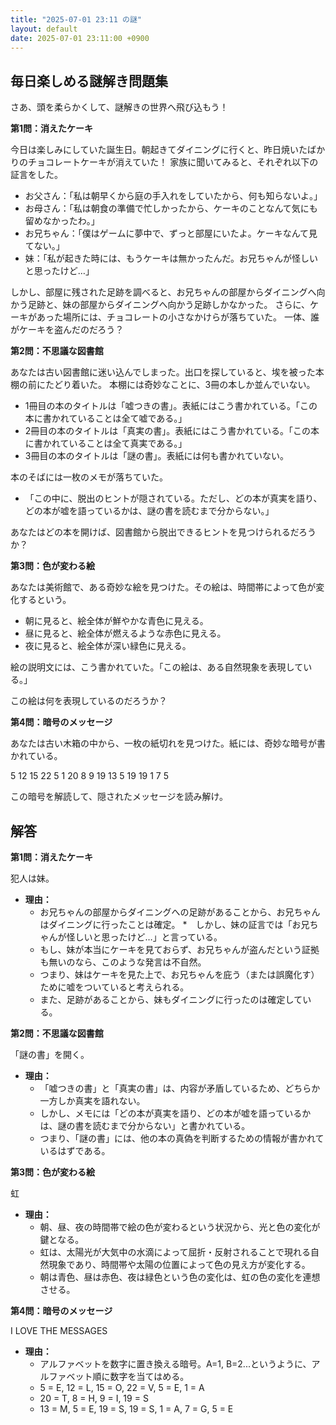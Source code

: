 ```yaml
---
title: "2025-07-01 23:11 の謎"
layout: default
date: 2025-07-01 23:11:00 +0900
---
```

## 毎日楽しめる謎解き問題集

さあ、頭を柔らかくして、謎解きの世界へ飛び込もう！

**第1問：消えたケーキ**

今日は楽しみにしていた誕生日。朝起きてダイニングに行くと、昨日焼いたばかりのチョコレートケーキが消えていた！
家族に聞いてみると、それぞれ以下の証言をした。

*   お父さん：「私は朝早くから庭の手入れをしていたから、何も知らないよ。」
*   お母さん：「私は朝食の準備で忙しかったから、ケーキのことなんて気にも留めなかったわ。」
*   お兄ちゃん：「僕はゲームに夢中で、ずっと部屋にいたよ。ケーキなんて見てない。」
*   妹：「私が起きた時には、もうケーキは無かったんだ。お兄ちゃんが怪しいと思ったけど…」

しかし、部屋に残された足跡を調べると、お兄ちゃんの部屋からダイニングへ向かう足跡と、妹の部屋からダイニングへ向かう足跡しかなかった。
さらに、ケーキがあった場所には、チョコレートの小さなかけらが落ちていた。
一体、誰がケーキを盗んだのだろう？

**第2問：不思議な図書館**

あなたは古い図書館に迷い込んでしまった。出口を探していると、埃を被った本棚の前にたどり着いた。
本棚には奇妙なことに、3冊の本しか並んでいない。

*   1冊目の本のタイトルは「嘘つきの書」。表紙にはこう書かれている。「この本に書かれていることは全て嘘である。」
*   2冊目の本のタイトルは「真実の書」。表紙にはこう書かれている。「この本に書かれていることは全て真実である。」
*   3冊目の本のタイトルは「謎の書」。表紙には何も書かれていない。

本のそばには一枚のメモが落ちていた。

*   「この中に、脱出のヒントが隠されている。ただし、どの本が真実を語り、どの本が嘘を語っているかは、謎の書を読むまで分からない。」

あなたはどの本を開けば、図書館から脱出できるヒントを見つけられるだろうか？

**第3問：色が変わる絵**

あなたは美術館で、ある奇妙な絵を見つけた。その絵は、時間帯によって色が変化するという。

*   朝に見ると、絵全体が鮮やかな青色に見える。
*   昼に見ると、絵全体が燃えるような赤色に見える。
*   夜に見ると、絵全体が深い緑色に見える。

絵の説明文には、こう書かれていた。「この絵は、ある自然現象を表現している。」

この絵は何を表現しているのだろうか？

**第4問：暗号のメッセージ**

あなたは古い木箱の中から、一枚の紙切れを見つけた。紙には、奇妙な暗号が書かれている。

5 12 15 22 5 1
20 8 9 19
13 5 19 19 1
7 5

この暗号を解読して、隠されたメッセージを読み解け。

## 解答

**第1問：消えたケーキ**

犯人は妹。

*   **理由：**
    *   お兄ちゃんの部屋からダイニングへの足跡があることから、お兄ちゃんはダイニングに行ったことは確定。
    *　しかし、妹の証言では「お兄ちゃんが怪しいと思ったけど…」と言っている。
    *   もし、妹が本当にケーキを見ておらず、お兄ちゃんが盗んだという証拠も無いのなら、このような発言は不自然。
    *   つまり、妹はケーキを見た上で、お兄ちゃんを庇う（または誤魔化す）ために嘘をついていると考えられる。
    *   また、足跡があることから、妹もダイニングに行ったのは確定している。

**第2問：不思議な図書館**

「謎の書」を開く。

*   **理由：**
    *   「嘘つきの書」と「真実の書」は、内容が矛盾しているため、どちらか一方しか真実を語れない。
    *   しかし、メモには「どの本が真実を語り、どの本が嘘を語っているかは、謎の書を読むまで分からない」と書かれている。
    *   つまり、「謎の書」には、他の本の真偽を判断するための情報が書かれているはずである。

**第3問：色が変わる絵**

虹

*   **理由：**
    *   朝、昼、夜の時間帯で絵の色が変わるという状況から、光と色の変化が鍵となる。
    *   虹は、太陽光が大気中の水滴によって屈折・反射されることで現れる自然現象であり、時間帯や太陽の位置によって色の見え方が変化する。
    *   朝は青色、昼は赤色、夜は緑色という色の変化は、虹の色の変化を連想させる。

**第4問：暗号のメッセージ**

I LOVE THE MESSAGES

*   **理由：**
    *   アルファベットを数字に置き換える暗号。A=1, B=2...というように、アルファベット順に数字を当てはめる。
    *   5 = E, 12 = L, 15 = O, 22 = V, 5 = E, 1 = A
    *   20 = T, 8 = H, 9 = I, 19 = S
    *   13 = M, 5 = E, 19 = S, 19 = S, 1 = A, 7 = G, 5 = E
